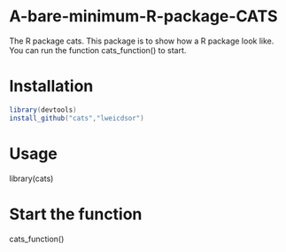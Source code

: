 # A-bare-minimum-R-package-CATS
The R package cats. This package is to show how a R package look like. You can run the function cats_function() to start.

# Installation
```java
library(devtools)
install_github("cats","lweicdsor")
```
# Usage
library(cats)

# Start the function
cats_function()
